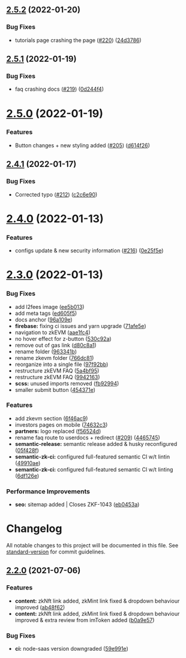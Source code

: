 ## [2.5.2](https://github.com/matter-labs/zksync-docs/compare/2.5.1...2.5.2) (2022-01-20)


### Bug Fixes

* tutorials page crashing the page ([#220](https://github.com/matter-labs/zksync-docs/issues/220)) ([24d3786](https://github.com/matter-labs/zksync-docs/commit/24d3786111d03f71e692b4be332aa80d6f224a5d))

## [2.5.1](https://github.com/matter-labs/zksync-docs/compare/2.5.0...2.5.1) (2022-01-19)


### Bug Fixes

* faq crashing docs ([#219](https://github.com/matter-labs/zksync-docs/issues/219)) ([0d244f4](https://github.com/matter-labs/zksync-docs/commit/0d244f425c2921dfa15fe8d3338498ba4e1ab2aa))

# [2.5.0](https://github.com/matter-labs/zksync-docs/compare/2.4.1...2.5.0) (2022-01-19)


### Features

* Button changes + new styling added ([#205](https://github.com/matter-labs/zksync-docs/issues/205)) ([d614f26](https://github.com/matter-labs/zksync-docs/commit/d614f26deacc40b3e01181a7c236b14fac79d031))

## [2.4.1](https://github.com/matter-labs/zksync-docs/compare/2.4.0...2.4.1) (2022-01-17)


### Bug Fixes

* Corrected typo ([#212](https://github.com/matter-labs/zksync-docs/issues/212)) ([c2c6e90](https://github.com/matter-labs/zksync-docs/commit/c2c6e90439a89936c6530f0d90b8dee7f951480f))

# [2.4.0](https://github.com/matter-labs/zksync-docs/compare/2.3.0...2.4.0) (2022-01-13)


### Features

* configs update & new security information ([#216](https://github.com/matter-labs/zksync-docs/issues/216)) ([0e25f5e](https://github.com/matter-labs/zksync-docs/commit/0e25f5ebd1da7e64f0176f0e73c02982e73bbb7f))

# [2.3.0](https://github.com/matter-labs/zksync-docs/compare/2.2.0...2.3.0) (2022-01-13)


### Bug Fixes

* add l2fees image ([ee5b013](https://github.com/matter-labs/zksync-docs/commit/ee5b0136b35e596a26c6b7e6113255be2f0bc902))
* add meta tags ([ed605f5](https://github.com/matter-labs/zksync-docs/commit/ed605f5a4970ec1ff72253a44593de7e6c3366f3))
* docs anchor ([96a109e](https://github.com/matter-labs/zksync-docs/commit/96a109ed5dbd1d4f2f1eac34b0234a641222d1ad))
* **firebase:** fixing ci issues and yarn upgrade ([71afe5e](https://github.com/matter-labs/zksync-docs/commit/71afe5e01b1b96fc6cfd1a47441b1ebe450c5924))
* navigation to zkEVM ([aae1fc4](https://github.com/matter-labs/zksync-docs/commit/aae1fc4f805b1af57676e69a39cb53b2dda2d181))
* no hover effect for z-button ([530c92a](https://github.com/matter-labs/zksync-docs/commit/530c92a05c16d5bfe3228acf76c158bae2e65e5f))
* remove out of gas link ([d80c8a1](https://github.com/matter-labs/zksync-docs/commit/d80c8a14c16710a52e0014f4a3f76eecca7ce469))
* rename folder ([963341b](https://github.com/matter-labs/zksync-docs/commit/963341b315174012c35a989904945c58ead52614))
* rename zkevm folder ([766dc81](https://github.com/matter-labs/zksync-docs/commit/766dc8193d848e2980e09ded593487f1b87c2e77))
* reorganize into a single file ([97f92bb](https://github.com/matter-labs/zksync-docs/commit/97f92bb1dd8dbb1ad80532aa3a78f833bf644b01))
* restructure zkEVM FAQ ([5a4bf95](https://github.com/matter-labs/zksync-docs/commit/5a4bf953efcc9110da0e36e5f1e4cc1f63929dfa))
* restructure zkEVM FAQ ([9942163](https://github.com/matter-labs/zksync-docs/commit/99421632b7599d305ff60324acd07d06ee7d685a))
* **scss:** unused imports removed ([fb92994](https://github.com/matter-labs/zksync-docs/commit/fb929947077d462a9b8091c9bfb8a5926dd3c270))
* smaller submit button ([454371e](https://github.com/matter-labs/zksync-docs/commit/454371e2429213ea0256b734300b29736ea4aa03))


### Features

* add zkevm section ([6f46ac9](https://github.com/matter-labs/zksync-docs/commit/6f46ac9d4fa547077dde23176e9ef9547279dbbb))
* investors pages on mobile ([74632c3](https://github.com/matter-labs/zksync-docs/commit/74632c31e1b1baf6316097df37860bcdebcbf57f))
* **partners:** logo replaced ([f56524d](https://github.com/matter-labs/zksync-docs/commit/f56524d7d2f7d6425c3c60dd41632a551f54c681))
* rename faq route to userdocs + redirect ([#209](https://github.com/matter-labs/zksync-docs/issues/209)) ([4465745](https://github.com/matter-labs/zksync-docs/commit/44657458487d2bb6ef9f08f9e81e7d2ac001a88a))
* **semantic-release:** semantic release added & husky reconfigured ([05f428f](https://github.com/matter-labs/zksync-docs/commit/05f428f9b173964ba1f17da64610901c95c8dd08))
* **semantic-zk-ci:** configured full-featured semantic CI w/t lintin ([49910ae](https://github.com/matter-labs/zksync-docs/commit/49910ae3fa53f681b492f2f0f5b2bf178e30a77a))
* **semantic-zk-ci:** configured full-featured semantic CI w/t linting ([6df126e](https://github.com/matter-labs/zksync-docs/commit/6df126e875af0eacf13e63e17639f42066957e50))


### Performance Improvements

* **seo:** sitemap added | Closes ZKF-1043 ([eb0453a](https://github.com/matter-labs/zksync-docs/commit/eb0453a7472d96fcc0285a60849b25239decff86))

# Changelog

All notable changes to this project will be documented in this file. See [standard-version](https://github.com/conventional-changelog/standard-version) for commit guidelines.

## [2.2.0](https://github.com/matter-labs/zksync-docs/compare/2.1.2...2.2.0) (2021-07-06)


### Features

* **content:** zkNft link added, zkMint link fixed & dropdown behaviour improved ([ab48f62](https://github.com/matter-labs/zksync-docs/commit/ab48f62737b5734f352814ef0756aac4b46eb49e))
* **content:** zkNft link added, zkMint link fixed & dropdown behaviour improved & extra review from imToken added ([b0a9e57](https://github.com/matter-labs/zksync-docs/commit/b0a9e5754310a479b1d5e726972e3de8ee3625fd))


### Bug Fixes

* **ci:** node-saas version downgraded ([59e991e](https://github.com/matter-labs/zksync-docs/commit/59e991ed24465baeb5962b861acae11f29a04c6c))
